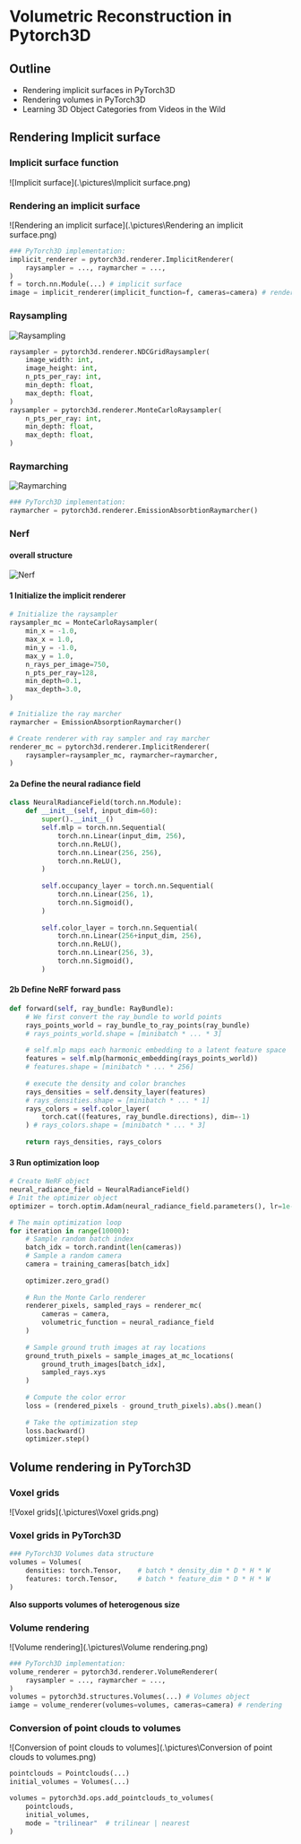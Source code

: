 # Volumetric Reconstruction in Pytorch3D

## Outline

* Rendering implicit surfaces in PyTorch3D
* Rendering volumes in PyTorch3D
* Learning 3D Object Categories from Videos in the Wild

## Rendering Implicit surface

### Implicit surface function

![Implicit surface](.\pictures\Implicit surface.png)

### Rendering an implicit surface

![Rendering an implicit surface](.\pictures\Rendering an implicit surface.png)

```python
### PyTorch3D implementation:
implicit_renderer = pytorch3d.renderer.ImplicitRenderer(
	raysampler = ..., raymarcher = ...,
)
f = torch.nn.Module(...) # implicit surface
image = implicit_renderer(implicit_function=f, cameras=camera) # rendering
```

### Raysampling

![Raysampling](.\pictures\Raysampling.png)

```python
raysampler = pytorch3d.renderer.NDCGridRaysampler(
	image_width: int,
    image_height: int,
    n_pts_per_ray: int,
    min_depth: float,
    max_depth: float,
)
raysampler = pytorch3d.renderer.MonteCarloRaysampler(
	n_pts_per_ray: int,
    min_depth: float,
    max_depth: float,
)
```

### Raymarching

![Raymarching](.\pictures\Raymarching.png)

```python
### PyTorch3D implementation:
raymarcher = pytorch3d.renderer.EmissionAbsorbtionRaymarcher()
```

### Nerf

#### overall structure

![Nerf](.\pictures\Nerf.png)

#### 1 Initialize the implicit renderer

```python
# Initialize the raysampler
raysampler_mc = MonteCarloRaysampler(
	min_x = -1.0,
    max_x = 1.0,
    min_y = -1.0,
    max_y = 1.0,
    n_rays_per_image=750,
    n_pts_per_ray=128,
    min_depth=0.1,
    max_depth=3.0,
)

# Initialize the ray marcher
raymarcher = EmissionAbsorptionRaymarcher()

# Create renderer with ray sampler and ray marcher
renderer_mc = pytorch3d.renderer.ImplicitRenderer(
	raysampler=raysampler_mc, raymarcher=raymarcher,
)
```

#### 2a Define the neural radiance field

```python
class NeuralRadianceField(torch.nn.Module):
    def __init__(self, input_dim=60):
        super().__init__()
        self.mlp = torch.nn.Sequential(
        	torch.nn.Linear(input_dim, 256),
            torch.nn.ReLU(),
            torch.nn.Linear(256, 256),
            torch.nn.ReLU(),
        )
        
        self.occupancy_layer = torch.nn.Sequential(
        	torch.nn.Linear(256, 1),
            torch.nn.Sigmoid(),
        )
        
        self.color_layer = torch.nn.Sequential(
        	torch.nn.Linear(256+input_dim, 256),
            torch.nn.ReLU(),
            torch.nn.Linear(256, 3),
            torch.nn.Sigmoid(),
        )
```

#### 2b Define NeRF forward pass

```python
def forward(self, ray_bundle: RayBundle):
    # We first convert the ray_bundle to world points
    rays_points_world = ray_bundle_to_ray_points(ray_bundle)
    # rays_points_world.shape = [minibatch * ... * 3]
    
    # self.mlp maps each harmonic embedding to a latent feature space
    features = self.mlp(harmonic_embedding(rays_points_world))
    # features.shape = [minibatch * ... * 256]
    
    # execute the density and color branches
    rays_densities = self.density_layer(features)
    # rays_densities.shape = [minibatch * ... * 1]
    rays_colors = self.color_layer(
    	torch.cat((features, ray_bundle.directions), dim=-1)
    ) # rays_colors.shape = [minibatch * ... * 3]
    
    return rays_densities, rays_colors
```

#### 3 Run optimization loop

```python
# Create NeRF object
neural_radiance_field = NeuralRadianceField()
# Init the optimizer object
optimizer = torch.optim.Adam(neural_radiance_field.parameters(), lr=1e-3)

# The main optimization loop
for iteration in range(10000):
    # Sample random batch index
    batch_idx = torch.randint(len(cameras))
    # Sample a random camera
    camera = training_cameras[batch_idx]
    
    optimizer.zero_grad()
    
    # Run the Monte Carlo renderer
    renderer_pixels, sampled_rays = renderer_mc(
    	cameras = camera,
        volumetric_function = neural_radiance_field
    )
    
    # Sample ground truth images at ray locations
    ground_truth_pixels = sample_images_at_mc_locations(
    	ground_truth_images[batch_idx],
        sampled_rays.xys
    )
    
    # Compute the color error
    loss = (rendered_pixels - ground_truth_pixels).abs().mean()
    
    # Take the optimization step
    loss.backward()
    optimizer.step()
```

## Volume rendering in PyTorch3D

### Voxel grids

![Voxel grids](.\pictures\Voxel grids.png)

### Voxel grids in PyTorch3D

```python
### PyTorch3D Volumes data structure
volumes = Volumes(
	densities: torch.Tensor,	# batch * density_dim * D * H * W
    features: torch.Tensor,		# batch * feature_dim * D * H * W
)
```

**Also supports volumes of heterogenous size**

### Volume rendering

![Volume rendering](.\pictures\Volume rendering.png)

```python
### PyTorch3D implementation:
volume_renderer = pytorch3d.renderer.VolumeRenderer(
	raysampler = ..., raymarcher = ...,
)
volumes = pytorch3d.structures.Volumes(...) # Volumes object
iamge = volume_renderer(volumes=volumes, cameras=camera) # rendering
```

### Conversion of point clouds to volumes

![Conversion of point clouds to volumes](.\pictures\Conversion of point clouds to volumes.png)

```python
pointclouds = Pointclouds(...)
initial_volumes = Volumes(...)

volumes = pytorch3d.ops.add_pointclouds_to_volumes(
	pointclouds,
	initial_volumes,
	mode = "trilinear"	# trilinear | nearest
)
```

